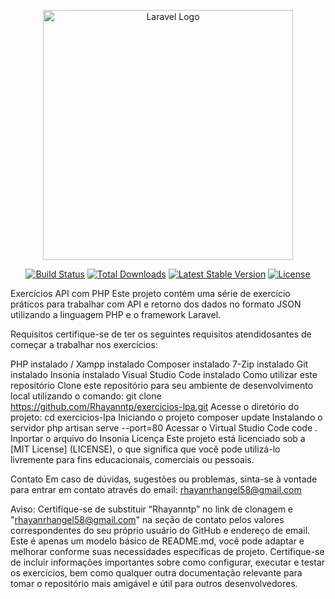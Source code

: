 <p align="center"><a href="https://laravel.com" target="_blank"><img src="https://raw.githubusercontent.com/laravel/art/master/logo-lockup/5%20SVG/2%20CMYK/1%20Full%20Color/laravel-logolockup-cmyk-red.svg" width="400" alt="Laravel Logo"></a></p>

<p align="center">
<a href="https://github.com/laravel/framework/actions"><img src="https://github.com/laravel/framework/workflows/tests/badge.svg" alt="Build Status"></a>
<a href="https://packagist.org/packages/laravel/framework"><img src="https://img.shields.io/packagist/dt/laravel/framework" alt="Total Downloads"></a>
<a href="https://packagist.org/packages/laravel/framework"><img src="https://img.shields.io/packagist/v/laravel/framework" alt="Latest Stable Version"></a>
<a href="https://packagist.org/packages/laravel/framework"><img src="https://img.shields.io/packagist/l/laravel/framework" alt="License"></a>
</p>

Exercícios API com PHP
Este projeto contém uma série de exercício práticos para trabalhar com API
e retorno dos dados no formato JSON utilizando a linguagem PHP e o
framework Laravel.

Requisitos
certifique-se de ter os seguintes requisitos atendidosantes de começar a trabalhar
nos exercícios:

PHP instalado / Xampp instalado
Composer instalado
7-Zip instalado
Git instalado
Insonia instalado
Visual Studio Code instalado
Como utilizar este repositório
Clone este repositório para seu ambiente de desenvolvimento local utilizando o comando:
git clone https://github.com/Rhayanntp/exercicios-lpa.git
Acesse o diretório do projeto:
cd exercicios-lpa
Iniciando o projeto
composer update
Instalando o servidor
php artisan serve --port=80
Acessar o Virtual Studio Code
code .
Inportar o arquivo do Insonia
Licença
Este projeto está licenciado sob a [MIT License] (LICENSE),
o que significa que você pode utilizá-lo livremente para fins educacionais,
comerciais ou pessoais.

Contato
Em caso de dúvidas, sugestões ou problemas, sinta-se à vontade para entrar
em contato através do email: rhayanrhangel58@gmail.com

Aviso: Certifique-se de substituir “Rhayanntp” no link de clonagem e
"rhayanrhangel58@gmail.com" na seção de contato pelos valores correspondentes do
seu próprio usuário do GitHub e endereço de email.
Este é apenas um modelo básico de README.md, você pode adaptar e melhorar
conforme suas necessidades específicas de projeto. Certifique-se de incluir
informações importantes sobre como configurar, executar e testar os exercícios, bem
como qualquer outra documentação relevante para tomar o repositório mais
amigável e útil para outros desenvolvedores.